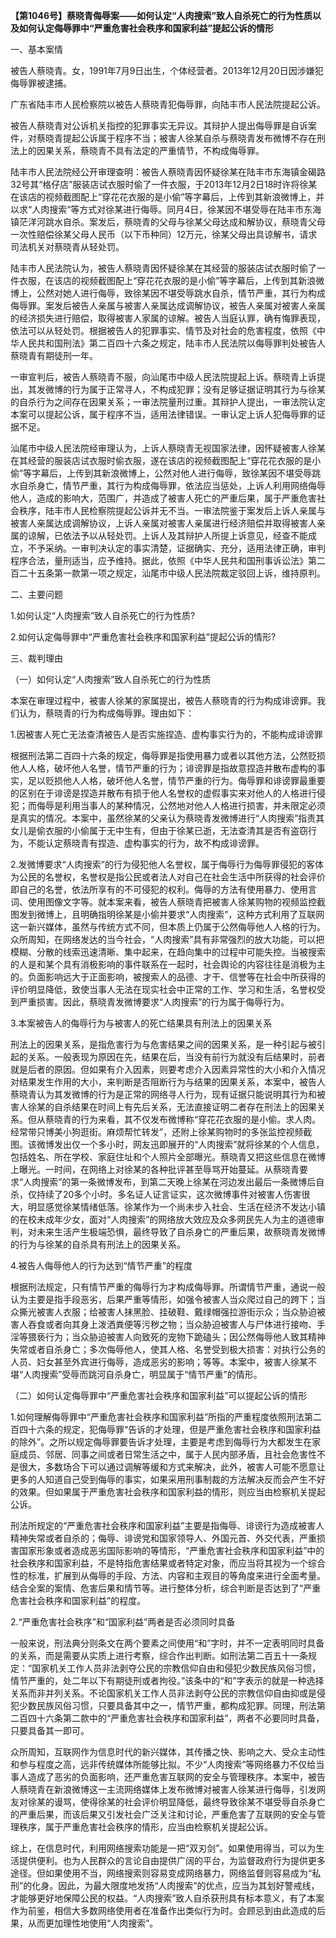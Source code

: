**【第1046号】蔡晓青侮辱案——如何认定“人肉搜索”致人自杀死亡的行为性质以及如何认定侮辱罪中“严重危害社会秩序和国家利益”提起公诉的情形**

一、基本案情

被告人蔡晓青。女，1991年7月9日出生，个体经营者。2013年12月20日因涉嫌犯侮辱罪被逮捕。

广东省陆丰市人民检察院以被告人蔡晓青犯侮辱罪，向陆丰市人民法院提起公诉。

被告人蔡晓青对公诉机关指控的犯罪事实无异议。其辩护人提出侮辱罪是自诉案件，对蔡晓青提起公诉属于程序不当；被害人徐某自杀与蔡晓青发布微博不存在刑法上的因果关系，蔡晓青不具有法定的严重情节，不构成侮辱罪。

陆丰市人民法院经公开审理查明：被告人蔡晓青因怀疑徐某在陆丰市东海镇金碣路32号其“格仔店”服装店试衣服时偷了一件衣服，于2013年12月2日18时许将徐某在该店的视频截图配上“穿花花衣服的是小偷”等字幕后，上传到其新浪微博上，并以求“人肉搜索”等方式对徐某进行侮辱。同月4日，徐某因不堪受辱在陆丰市东海镇茫洋河跳水自杀。案发后，蔡晓青的父母与徐某父母达成和解协议，蔡晓青父母一次性赔偿徐某父母人民币（以下币种同）12万元，徐某父母出具谅解书，请求司法机关对蔡晓青从轻处罚。

陆丰市人民法院认为，被告人蔡晓青因怀疑徐某在其经营的服装店试衣服时偷了一件衣服，在该店的视频截图配上“穿花花衣服的是小偷”等字幕后，上传到其新浪微博上，公然对她人进行侮辱，致徐某因不堪受辱跳水自杀，情节严重，其行为构成侮辱罪。案发后被告人亲属与被害人亲属达成调解协议，被告人亲属对被害人亲属的经济损失进行赔偿，取得被害人家属的谅解。被告人当庭认罪，确有悔罪表现，依法可以从轻处罚。根据被告人的犯罪事实、情节及对社会的危害程度，依照《中华人民共和国刑法》第二百四十六条之规定，陆丰市人民法院以侮辱罪判处被告人蔡晓青有期徒刑一年。

一审宣判后，被告人蔡晓青不服，向汕尾市中级人民法院提起上诉。蔡晓青上诉提出，其发微博的行为属于正常寻人，不构成犯罪；没有足够证据证明其行为与徐某的自杀行为之间存在因果关系；一审法院量刑过重。其辩护人提出，一审法院认定本案可以提起公诉，属于程序不当，适用法律错误。一审认定上诉人犯侮辱罪的证据不足。

汕尾市中级人民法院经审理认为，上诉人蔡晓青无视国家法律，因怀疑被害人徐某在其经营的服装店试衣服时偷衣服，遂在该店的视频截图配上“穿花花衣服的是小偷”等字幕后，上传到其新浪微博上，公然对他人进行侮辱，致徐某因不堪受辱跳水自杀身亡，情节严重，其行为构成侮辱罪，依法应当惩处，上诉人利用网络侮辱他人，造成的影响大，范围广，并造成了被害人死亡的严重后果，属于严重危害社会秩序，陆丰市人民检察院提起公诉并无不当。一审法院鉴于案发后上诉人亲属与被害人亲属达成调解协议，上诉人亲属对被害人亲属进行经济赔偿并取得被害人亲属的谅解，已依法予以从轻处罚。上诉人及其辩护人所提上诉意见，经查不能成立，不予采纳。一审判决认定的事实清楚，证据确实、充分，适用法律正确，审判程序合法，量刑适当，应予维持。据此，依照《中华人民共和国刑事诉讼法》第二百二十五条第一款第一项之规定，汕尾市中级人民法院裁定驳回上诉，维持原判。

二、主要问题

1.如何认定“人肉搜索”致人自杀死亡的行为性质?

2.如何认定侮辱罪中“严重危害社会秩序和国家利益”提起公诉的情形?

三、裁判理由

（一）如何认定“人肉搜索”致人自杀死亡的行为性质

本案在审理过程中，被害人徐某的家属提出，被告人蔡晓青的行为构成诽谤罪。我们认为，蔡晓青的行为构成侮辱罪。理由如下：

1.因被害人死亡无法查清被告人是否实施捏造、虚构事实行为的，不能构成诽谤罪

根据刑法第二百四十六条的规定，侮辱罪是指使用暴力或者以其他方法，公然贬损他人人格，破坏他人名誉，情节严重的行为；诽谤罪是指故意捏造并散布虚构的事实，足以贬损他人人格，破坏他人名誉，情节严重的行为。侮辱罪和诽谤罪最重要的区别在于诽谤是捏造并散布有损于他人名誉权的虚假事实来对他人的人格进行侵犯；而侮辱是利用当事人的某种情况，公然地对他人人格进行损害，并未限定必须是真实的情况。本案中，虽然徐某的父亲认为蔡晓青发微博进行“人肉搜索”指责其女儿是偷衣服的小偷属于无中生有，但由于徐某已逝，无法查清其是否有盗窃行为，不能认定蔡晓青有捏造、虚构事实的行为，故不构成诽谤罪。

2.发微博要求“人肉搜索”的行为侵犯他人名誉权，属于侮辱行为侮辱罪侵犯的客体为公民的名誉权，名誉权是指公民或者法人对自己在社会生活中所获得的社会评价即自己的名誉，依法所享有的不可侵犯的权利。侮辱的方法有使用暴力、使用言词、使用图像文字等。就本案来看，被告人蔡晓青把被害人徐某购物的视频监控截图发到微博上，且明确指明徐某是小偷并要求“人肉搜索”，这种方式利用了互联网这一新兴媒体，虽然与传统方式不同，但本质上仍属于公然侮辱他人人格的行为。众所周知，在网络发达的当今社会，“人肉搜索”具有非常强烈的放大功能，可以把模糊、分散的线索迅速清晰、集中起来，在趋向集中的过程中可能失控。当被搜索的人是和某个具有消极影响的事件联系在一起时，社会舆论的内容往往是消极为主的。负面影响远大于正面影响，被搜索人的品德、才干、信誉等在社会中所获得的评价明显降低，致使当事人无法在现实社会中正常的工作、学习和生活，名誉权受到严重损害。因此，蔡晓青发微博要求“人肉搜索”的行为属于侮辱行为。

3.本案被告人的侮辱行为与被害人的死亡结果具有刑法上的因果关系

刑法上的因果关系，是指危害行为与危害结果之间的因果关系，是一种引起与被引起的关系。一般表现为原因在先，结果在后，当没有前行为就没有后结果时，前者就是后者的原因。但如果有介入因素，则要考虑介入因素异常性的大小和介入情况对结果发生作用的大小，来判断是否阻断行为与结果的因果关系，本案中，被告人蔡晓青认为其发微博的行为是正常的网络寻人行为，现有证据只能说明其行为和被害人徐某的自杀结果在时间上有先后关系，无法直接证明二者存在刑法上的因果关系。但从蔡晓青的行为来看，其不仅发布微博称“穿花花衣服的是小偷。求人肉。经常带只博美小狗逛街。麻烦帮忙转发”，还附上徐某购物时的多张监控视频截图。该微博发出仅一个多小时，网友迅即展开的“人肉搜索”就将徐某的个人信息，包括姓名、所在学校、家庭住址和个人照片全部曝光。蔡晓青又把这些信息在微博上曝光。一时间，在网络上对徐某的各种批评甚至辱骂开始蔓延。从蔡晓青要求“人肉搜索”的第一条微博发布，到第二天晚上徐某在河边发出最后一条微博后自杀，仅持续了20多个小时。多名证人证言证实，这次微博事件对被害人伤害很大，明显感觉徐某情绪低落。徐某作为一个尚未步入社会、生活在经济不发达小镇的在校未成年少女，面对“人肉搜索”的网络放大效应及众多网民先人为主的道德审判，对未来生活产生极端恐惧，最终导致了自杀身亡的严重后果，故蔡晓青发微博的行为与徐某的自杀具有刑法上的因果关系。

4.被告人侮辱他人的行为达到“情节严重”的程度

根据刑法规定，只有情节严重的侮辱行为才构成侮辱罪。所谓情节严重，通说一般认为主要是指手段恶劣，后果严重等情形，如强令被害人当众爬过自己的跨下；当众撕光被害人衣服；给被害人抹黑脸、挂破鞋、戴绿帽强拉游街示众；当众胁迫被害人吞食或者向其身上泼洒粪便等污秽之物；当众胁迫被害人与尸体进行接吻、手淫等猥亵行为；当众胁迫被害人向致死的宠物下跪磕头；因公然侮辱他人致其精神失常或者自杀身亡；多次侮辱他人，使其人格、名誉受到极大损害：对执行公务的人员、妇女甚至外宾进行侮辱，造成恶劣的影响；等等。本案中，被害人徐某不堪“人肉搜索”受辱而跳河自杀身亡，明显属于“情节严重”的情形。

（二）如何认定侮辱罪中“严重危害社会秩序和国家利益”可以提起公诉的情形

1.如何理解侮辱罪中“严重危害社会秩序和国家利益”所指的严重程度依照刑法第二百四十六条的规定，犯侮辱罪“告诉的才处理，但是严重危害社会秩序和国家利益的除外”。之所以规定侮辱罪要告诉才处理，主要是考虑到侮辱行为大都发生在家庭成员、邻居、同事之间或者日常生活之中，属于人民内部矛盾，且社会危害性不是很大，多数场合下可以通过调解等缓和方式来解决，此外，被害人可能不愿意让更多的人知道自己受到侮辱的事实，如果采用刑事制裁的方法解决反而会产生不好的效果。但如果属于严重危害社会秩序和国家利益的情形，则应当由检察机关提起公诉。

刑法所规定的“严重危害社会秩序和国家利益”主要是指侮辱、诽谤行为造成被害人精神失常或者自杀的；侮辱、诽谤党和国家领导人、外国元首、外交代表，严重损害国家形象或者造成恶劣国际影响的等情形，“严重危害社会秩序和国家利益”中的社会秩序和国家利益，不是特指危害结果或者特定对象，而应当将其视为一个综合性的标准，扩展到从侮辱的手段、方法、内容和主观目的等角度来进行全面考量。结合全案的案情、危害后果和情节等。进行整体分析，综合判断是否达到了“严重危害社会秩序和国家利益”的程度。

2.“严重危害社会秩序”和“国家利益”两者是否必须同时具备

一般来说，刑法典分则条文在两个要素之间使用“和”字时，并不一定表明同时具备的关系，而是需要从实质上进行考察，综合作出判断。如刑法第二百五十一条规定：“国家机关工作人员非法剥夺公民的宗教信仰自由和侵犯少数民族风俗习惯，情节严重的，处二年以下有期徒刑或者拘役。”该条中的“和”字表示的就是一种选择关系而非并列关系。不论国家机关工作人员非法剥夺公民的宗教信仰自由抑或是侵犯少数民族风俗习惯，只要具备其中之一，情节严重，都构成犯罪。同理，刑法第二百四十六条第二款中的“严重危害社会秩序和国家利益”，两者不必要同时具备，只要具备其一即可。

众所周知，互联网作为信息时代的新兴媒体，其传播之快、影响之大、受众主动性和参与程度之高，远非传统媒体所能够比拟。不少“人肉搜索”等网络暴力不仅给当事人造成了恶劣的负面影响，还严重危害互联网的安全与管理秩序。本案中，被告人蔡晓青在新浪微博这一主流网络媒体上发布微博对被害人徐某进行侮辱，引发网友对徐某的谩骂，使得徐某的社会评价明显降低，最终导致徐某不堪受辱自杀身亡的严重后果，而该后果又引发社会广泛关注和讨论，严重危害了互联网的安全与管理秩序，属于严重危害社会秩序的情形，应当由检察机关提起公诉。

综上，在信息时代，利用网络搜索功能是一把“双刃剑”。如果使用得当，可以为生活提供便利。也为人民群众的言论自由提供广阔的平台，为监督政府行为提供更多途径。但如果使用不当，网络搜索则容易变成网络暴力，网络监督则容易成为“私刑”的化身。因此，为最大限度地发扬“人肉搜索”的优点，应当为其划好警戒线，才能够更好地保障公民的权益。“人肉搜索”致人自杀获刑具有标本意义，有了本案作为前鉴，相信大多数网络使用者在准备作出类似行为时。会顾忌到由此造成的后果，从而更加理性地使用“人肉搜索”。